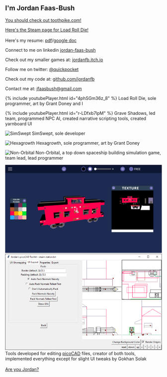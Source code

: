 ## I'm Jordan Faas-Bush

[You should check out toothpike.com!](http://toothpike.com)

[Here's the Steam page for Load Roll Die!](https://store.steampowered.com/app/1410140/Load_Roll_Die/)
<br>
<br>
Here's my resume: [pdf](https://drive.google.com/file/d/1XMs8OI3gzXFTimZ5iXfKpXeV_sREfxlS/view?usp=sharing)/[google doc](https://docs.google.com/document/d/1MJTo0MhF74IiQaXpGh_t3ftHvi78ALpRkzj3dMEE0yU/edit?usp=sharing)

Connect to me on linkedin [jordan-faas-bush](https://www.linkedin.com/in/jordan-faas-bush/)

Check out my smaller games at: [jordanfb.itch.io](https://jordanfb.itch.io)

Follow me on twitter: [@quickpocket](https://twitter.com/quickpocket)

Check out my code at: [github.com/jordanfb](https://github.com/jordanfb)

Contact me at: [jfaasbush@gmail.com](mailto:jfaasbush@gmail.com)


{% include youtubePlayer.html id="4phSGm36z_8" %}
Load Roll Die, sole programmer, art by Grant Doney and I


{% include youtubePlayer.html id="r-LDfxb7lpM" %}
Grave Shadows, led team, programmed NPC AI, created narrative scripting tools, created yarnboard UI


![SimSwept](https://jordanfb.github.io/Images/HackerViewPrototypeHackComputer.gif)
SimSwept, sole developer


![Hexagrowth](https://jordanfb.github.io/Images/MegaHexagrowthGif.gif)
Hexagrowth, sole programmer, art by Grant Doney


![Non-Orbital](https://jordanfb.github.io/Images/planetFLybyPresentation.PNG)
Non-Orbital, a top down spaceship building simulation game, team lead, lead programmer


![picoCADPainter](https://github.com/jordanfb/jordanfb.github.io/blob/master/Images/picoCADPainterScreenshot.png)
![picoCADToolkit](https://github.com/jordanfb/jordanfb.github.io/blob/master/Images/picoCADToolkitScreenshot.png)
Tools developed for editing [picoCAD](https://johanpeitz.itch.io/picocad) files, creator of both tools, implemented everything except for slight UI tweaks by Gokhan Solak
<br>
<br>
[Are you Jordan?](./amIjordan.html)
